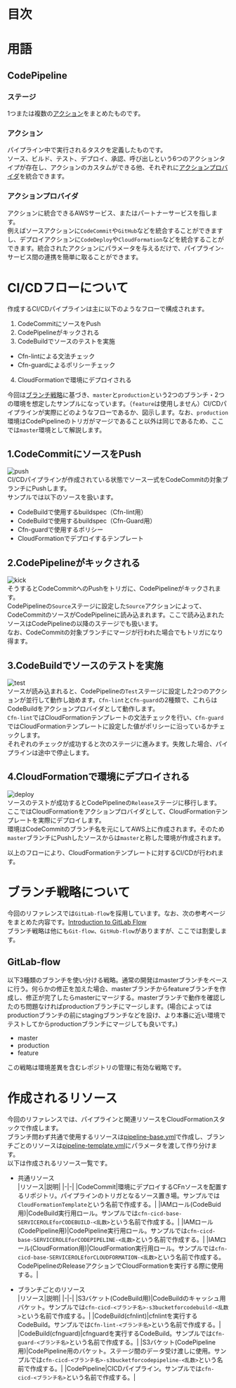 # 目次

# 用語
## CodePipeline
### ステージ
1つまたは複数の[アクション](#アクション)をまとめたものです。  

### アクション
パイプライン中で実行されるタスクを定義したものです。  
ソース、ビルド、テスト、デプロイ、承認、呼び出しという6つのアクションタイプが存在し、アクションのカスタムができる他、それぞれに[アクションプロバイダ](#アクションプロバイダ)を統合できます。

### アクションプロバイダ
アクションに統合できるAWSサービス、またはパートナーサービスを指します。  
例えばソースアクションに`CodeCommit`や`GitHub`などを統合することができますし、デプロイアクションに`CodeDeploy`や`CloudFormation`などを統合することができます。統合されたアクションにパラメータを与えるだけで、パイプライン-サービス間の連携を簡単に取ることができます。

# CI/CDフローについて
作成するCI/CDパイプラインは主に以下のようなフローで構成されます。
1. CodeCommitにソースをPush
2. CodePipelineがキックされる
3. CodeBuildでソースのテストを実施
  - Cfn-lintによる文法チェック
  - Cfn-guardによるポリシーチェック
4. CloudFormationで環境にデプロイされる

今回は[ブランチ戦略](#ブランチ戦略について)に基づき、`master`と`production`という2つのブランチ・2つの環境を想定したサンプルになっています。（`feature`は使用しません）CI/CDパイプラインが実際にどのようなフローであるか、図示します。なお、`production`環境はCodePipelineのトリガがマージであること以外は同じであるため、ここでは`master`環境として解説します。

## 1.CodeCommitにソースをPush
![push](img/flow-push.drawio.png)  
CI/CDパイプラインが作成されている状態でソース一式をCodeCommitの対象ブランチにPushします。  
サンプルでは以下のソースを扱います。
- CodeBuildで使用するbuildspec（Cfn-lint用）
- CodeBuildで使用するbuildspec（Cfn-Guard用）
- Cfn-guardで使用するポリシー
- CloudFormationでデプロイするテンプレート

## 2.CodePipelineがキックされる
![kick](img/flow-kick.drawio.png)  
そうするとCodeCommitへのPushをトリガに、CodePipelineがキックされます。  
CodePipelineの`Source`ステージに設定した`Source`アクションによって、CodeCommitのソースがCodePipelineに読み込まれます。ここで読み込まれたソースはCodePipelineの以降のステージでも扱います。  
なお、CodeCommitの対象ブランチにマージが行われた場合でもトリガになり得ます。

## 3.CodeBuildでソースのテストを実施
![test](img/flow-test.drawio.png)  
ソースが読み込まれると、CodePipelineの`Test`ステージに設定した2つのアクションが並行して動作し始めます。`Cfn-lint`と`Cfn-guard`の2種類で、これらはCodeBuildをアクションプロバイダとして動作します。  
`Cfn-lint`ではCloudFormationテンプレートの文法チェックを行い、`Cfn-guard`ではCloudFormationテンプレートに設定した値がポリシーに沿っているかチェックします。  
それぞれのチェックが成功すると次のステージに進みます。失敗した場合、パイプラインは途中で停止します。  

## 4.CloudFormationで環境にデプロイされる
![deploy](img/flow-deploy.drawio.png)  
ソースのテストが成功するとCodePipelineの`Release`ステージに移行します。  
ここではCloudFormationをアクションプロバイダとして、CloudFormationテンプレートを実際にデプロイします。  
環境はCodeCommitのブランチ名を元にしてAWS上に作成されます。そのため`master`ブランチにPushしたソースからは`master`と称した環境が作成されます。  

以上のフローにより、CloudFormationテンプレートに対するCI/CDが行われます。  


# ブランチ戦略について
今回のリファレンスでは`GitLab-flow`を採用しています。なお、次の参考ページをまとめた内容です。[Introduction to GitLab Flow](https://docs.gitlab.com/ee/topics/gitlab_flow.html)  
ブランチ戦略は他にも`Git-flow`、`GitHub-flow`がありますが、ここでは割愛します。

## GitLab-flow
以下3種類のブランチを使い分ける戦略。通常の開発はmasterブランチをベースに行う。何らかの修正を加えた場合、masterブランチからfeatureブランチを作成し、修正が完了したらmasterにマージする。masterブランチで動作を確認したのち問題なければproductionブランチにマージします。(場合によってはproductionブランチの前にstagingブランチなどを設け、より本番に近い環境でテストしてからproductionブランチにマージしても良いです。)

- master
- production
- feature

この戦略は環境差異を含むレポジトリの管理に有効な戦略です。

# 作成されるリソース
今回のリファレンスでは、パイプラインと関連リソースをCloudFormationスタックで作成します。  
ブランチ問わず共通で使用するリソースは[pipeline-base.yml](../pipeline-template/pipeline-base.yml)で作成し、ブランチごとのリソースは[pipeline-template.yml](../pipeline-template/pipeline-template.yml)にパラメータを渡して作り分けます。  
以下は作成されるリソース一覧です。  

- 共通リソース  
  |リソース|説明|
  |-|-|
  |CodeCommit|環境にデプロイするCFnソースを配置するリポジトリ。パイプラインのトリガとなるソース置き場。サンプルでは`CloudFormationTemplate`という名前で作成する。|
  |IAMロール(CodeBuid用)|CodeBuild実行用ロール。サンプルでは`cfn-cicd-base-SERVICEROLEforCODEBUILD-<乱数>`という名前で作成する。|
  |IAMロール(CodePipeline用)|CodePipeline実行用ロール。サンプルでは`cfn-cicd-base-SERVICEROLEforCODEPIPELINE-<乱数>`という名前で作成する。|
  |IAMロール(CloudFormation用)|CloudFormation実行用ロール。サンプルでは`cfn-cicd-base-SERVICEROLEforCLOUDFORMATION-<乱数>`という名前で作成する。CodePipelineのReleaseアクションでCloudFormationを実行する際に使用する。|

- ブランチごとのリソース  
  |リソース|説明|
  |-|-|
  |S3バケット(CodeBuild用)|CodeBuildのキャッシュ用バケット。サンプルでは`cfn-cicd-<ブランチ名>-s3bucketforcodebuild-<乱数>`という名前で作成する。|
  |CodeBuild(cfnlint)|cfnlintを実行するCodeBuild。サンプルでは`Cfn-lint-<ブランチ名>`という名前で作成する。|
  |CodeBuild(cfnguard)|cfnguardを実行するCodeBuild。サンプルでは`Cfn-guard-<ブランチ名>`という名前で作成する。|
  |S3バケット(CodePipeline用)|CodePipeline用のバケット。ステージ間のデータ受け渡しに使用。サンプルでは`cfn-cicd-<ブランチ名>-s3bucketforcodepipeline-<乱数>`という名前で作成する。|
  |CodePipeline|CICDパイプライン。サンプルでは`cfn-cicd-<ブランチ名>`という名前で作成する。|